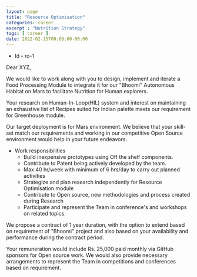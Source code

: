 ```yaml
---
layout: page
title: "Resource Optimisation"
categories: career
excerpt : "Nutrition Strategy"
tags: [ career ]
date: 2022-02-15T00:00:00-00:00
---
```


* Id - ro-1

Dear XYZ,

We would like to work along with you to design, implement and iterate a Food Processing Module to integrate it for
our "Bhoomi" Autonomous Habitat on Mars to facilitate Nutrition for Human explorers.

Your research on Human-In-Loop(HIL) system and interest on maintaining an exhaustive list of Recipes suited for 
Indian palette meets our requirement for Greenhouse module.

Our target deployment is for Mars environment. We believe that your skill-set match our requirements and working
in our competitive Open Source environment would help in your future endeavors.

* Work responsibilities
  * Build inexpensive prototypes using Off the shelf components.
  * Contribute to Patent being actively developed by the team.
  * Max 40 hr/week with minimum of 6 hrs/day to carry out planned activities
  * Strategize and plan research independently for Resource Optimisation module
  * Contribute to Open source, new methodologies and process created during Research
  * Participate and represent the Team in conference's and workshops on related topics. 

We propose a contract of 1 year duration, with the option to extend based on requirement of "Bhoomi" project and also
based on your availability and performance during the contract period.

Your remuneration would include Rs. 25,000 paid monthly via GitHub sponsors for Open source work. 
We would also provide necessary arrangements to represent the Team in competitions and conferences based on requirement.